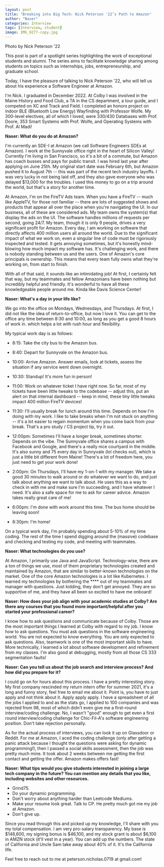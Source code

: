 ```yaml
---
layout: post
title: "Breaking into Big Tech: Nick Peterson '22’s Path to Amazon"
author: "Naser"
categories: Interview
tags: [Interview, student]
image: IMG_9277-copy.jpg
---
```

Photo by Nick Peterson '22
  

This post is part of a spotlight series highlighting the work of exceptional students and alumni.  The series aims to facilitate knowledge sharing among students on topics such as internships, jobs, entrepreneurship, and graduate school.  


Today, I have the pleasure of talking to Nick Peterson '22, who will tell us about his experience a Software Engineer at Amazon.


I'm Nick. I graduated in December 2022. At Colby I was involved in the Maine History and Food Club, a TA in the CS department, a tour guide, and I competed on XC and Track and Field. I completed an honors project on indoor BLE (Bluetooth Low Energy) Wayfinding with Professor Wolfe. My 300-level electives, all of which I loved, were 330/430 Databases with Prof. Doore, 353 Smart Systems with Prof. Wolfe, and Operating Systems with Prof. Al Madi!


**Naser: What do you do at Amazon?**


I'm currently an SDE-I at Amazon (we call Software Engineers SDEs at Amazon). I work at the Sunnyvale office right in the heart of Silicon Valley! Currently I'm living in San Francisco, so it's a bit of a commute, but Amazon has coach busses and pays for public transit. I was hired last year after applying on June 25th. My original start date was February 6th, but Amazon pushed it to August 7th -- this was part of the recent tech industry layoffs. I was very lucky in not being laid off, and they also gave everyone who was delayed $13,000 for the troubles. I used this money to go on a trip around the world, but that's a story for another time.

At Amazon, I'm on the FireTV Ads team. When you have a FireTV -- much like AppleTV, for those not familiar -- there are lots of suggested shows and products that appear all over the place when you're navigating the UI. In our business, all of these are considered ads. My team owns the system(s) that display the ads on the UI. The software handles millions of requests per second, going 24/7. My team, though it is only 9 people, drives a very significant profit for Amazon. Every day, I am working on software that directly affects 400 million users all around the world. Due to the significant impact of what we work on, even a singular line of code must be rigorously inspected and tested. It gets annoying sometimes, but it's honestly mind-blowing how much impact my software has. It's challenging work, and there is nobody standing between us and the users. One of Amazon's core principals is ownership. This means that every team fully owns what they're working on, from start to finish.

With all of that said, it sounds like an intimidating job! At first, I certainly felt that way, but my teammates and fellow Amazonians have been nothing but incredibly helpful and friendly. It's wonderful to have all these knowledgeable people around me. Kinda like Davis Science Center!


**Naser: What's a day in your life like?**


We go into the office on Mondays, Wednesdays, and Thursdays. At first, I did not like the idea of return-to-office, but now I love it. You can get to the office any time between 8:30 and 10:00, as long as you get a good 8 hours of work in. which helps a lot with rush hour and flexibility.

My typical work day is as follows:

- 8:15: Take the city bus to the Amazon bus.

- 8:40: Depart for Sunnyvale on the Amazon bus.

- 10:00: Arrive Amazon. Answer emails, look at tickets, assess the situation if any service went down overnight.

- 10:30: Standup! It's more fun in person!

- 11:00: Work on whatever ticket I have right now. So far, most of my tickets have been little tweaks to the codebase -- adjust this, put an alert on that internal dashboard -- keep in mind, these tiny little tweaks impact 400 million FireTV devices!

- 11:30: I'll usually break for lunch around this time. Depends on how I'm doing with my work. I like to take breaks when I'm not stuck on anything -- it's a lot easier to regain momentum when you come back from your break. That's a pro study / CS project tip, try it out.

- 12:00pm: Sometimes I'll have a longer break, sometimes shorter. Depends on the vibe. The Sunnyvale office shares a campus with Facebook and Google, and there's a really nice courtyard in the middle. It's also sunny and 75 every day in Sunnyvale (lol checks out), which is just a little bit different from Maine! There's a lot of freedom here, you just need to get your work done!

- 2:00pm: On Thursdays, I'll have my 1-on-1 with my manager. We take a good 30 minutes to walk around or do whatever we want to do, and just talk about anything we want to talk about. He uses this as a way to check in with me and make sure I'm succeeding, and I have whatever I need. It's also a safe space for me to ask for career advice. Amazon takes really great care of me!

- 6:00pm: I'm done with work around this time. The bus home should be leaving soon!

- 8:30pm: I'm home!


On a typical work day, I'm probably spending about 5-10% of my time coding. The rest of the time I spend digging around the (massive) codebase and checking and testing my code, and meeting with teammates.


**Naser: What technologies do you use?**


At Amazon, I primarily use Java and JavaScript. Technology-wise, there are a ton of things we use, most of them proprietary technologies created and maintained by Amazon, that are similar to better-known technologies on the market. One of the core Amazon technologies is a lot like Kubernetes. I learned my technologies by bothering the **** out of my teammates and manager with questions. Just kidding, they don't get annoyed. They are so supportive of me, and they have all been so excited to have me onboard!

**Naser: How does your job align with your academic studies at Colby?  Are there any courses that you found more important/helpful after you started your professional career?**

I know how to ask questions and communicate because of Colby. Those are the most important things I learned at Colby with regard to my job. I know how to ask questions. You must ask questions in the software engineering world. You are not expected to know everything. You are only expected to ask questions. Also, teamwork is one of the most important skills to have. More technically, I learned a lot about software development and refinement from my classes. I'm also good at debugging, mostly from all those CS 333 segmentation faults!

**Naser: Can you tell us about the job search and interview process? And how did you prepare for it?**

I could go on for hours about this process. I have a pretty interesting story. My first company rescinded my return intern offer for summer 2021, it's a long and funny story, feel free to email me about it. Point is, you have to just apply and not think about it. Apply apply apply. I have a spreadsheet of all the jobs I applied to and as the stats go, I applied to 100 companies and was rejected from 98, most of which didn't even give me a first-round interview/coding challenge. No, I wasn't "good" enough to get even a first round interview/coding challenge for Chic-Fil-A's software engineering position. Don't take rejection personally.

As for the actual process of interviews, you can look it up on Glassdoor or Reddit. For me at Amazon, I aced the coding challenge (only after getting a panic attack because I thought the questions were asking for dynamic programming!), then I passed a social skills assessment, then the job was pretty much mine. It took about 2 weeks between me getting the first contact and getting the offer. Amazon makes offers fast!


**Naser: What tips would you give students interested in joining a large tech company in the future?  You can mention any details that you like, including websites and other resources.**


- Grind75.
- Do your dynamic programming.
- Don't worry about anything harder than Leetcode Mediums.
- Make your resume look great. Talk to CP. He pretty much got me my job at Amazon.
- Don't give up.

Since you read through this and picked up my knowledge, I'll share with you my total compensation. I am very pro-salary transparency. My base is $148,600, my signing bonus is $46,100, and my stock grant is about $6,100 in AMZN stock (it'll vest in a year). You can add up the numbers. The state of California and Uncle Sam take away about 40% of it. It's the California life.

Feel free to reach out to me at peterson.nicholas.0719 at gmail.com!
